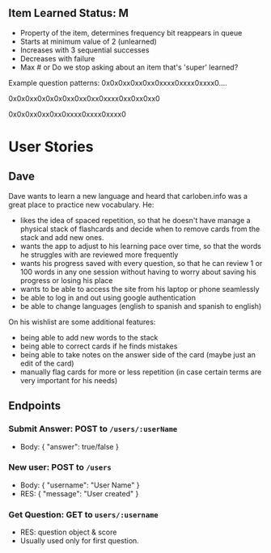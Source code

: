 ## Item Learned Status: M
- Property of the item, determines frequency bit reappears in queue
- Starts at minimum value of 2 (unlearned)
- Increases with 3 sequential successes
- Decreases with failure
- Max # or Do we stop asking about an item that's 'super' learned?

Example question patterns:
0x0x0xx0xx0xx0xxxx0xxxx0xxxx0....

0x0x0xx0x0x0x0xx0xx0xx0xxxx0xx0xx0xx0


0x0x0xx0xx0xx0xxxx0xxxx0xxxx0

# User Stories

## Dave
Dave wants to learn a new language and heard that carloben.info was a great place to practice new vocabulary. He:

- likes the idea of spaced repetition, so that he doesn't have manage a physical stack of flashcards and decide when to remove cards from the stack and add new ones.
- wants the app to adjust to his learning pace over time, so that the words he struggles with are reviewed more frequently
- wants his progress saved with every question, so that he can review 1 or 100 words in any one session without having to worry about saving his progress or losing his place
- wants to be able to access the site from his laptop or phone seamlessly
- be able to log in and out using google authentication
- be able to change languages (english to spanish and spanish to english)

On his wishlist are some additional features:
- being able to add new words to the stack
- being able to correct cards if he finds mistakes
- being able to take notes on the answer side of the card (maybe just an edit of the card)
- manually flag cards for more or less repetition (in case certain terms are very important for his needs)


## Endpoints

### Submit Answer: POST to `/users/:userName`
- Body: { "answer": true/false }

### New user: POST to `/users`
- Body: { "username": "User Name" }
- RES: { "message": "User created" }

### Get Question: GET to `users/:username`
- RES: question object & score
- Usually used only for first question.

